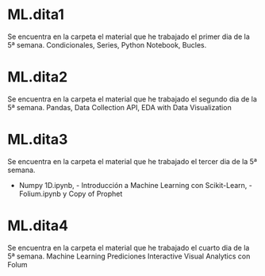 # ML.dita1
Se encuentra en la carpeta el material que he trabajado el primer dia de la 5ª semana. 
Condicionales, Series, Python Notebook, Bucles.
# ML.dita2
Se encuentra en la carpeta el material que he trabajado el segundo dia de la 5ª semana. 
Pandas, Data Collection API, EDA with Data Visualization  
# ML.dita3
Se encuentra en la carpeta el material que he trabajado el tercer dia de la 5ª semana. 
- Numpy 1D.ipynb,  - Introducción a Machine Learning con Scikit-Learn, - Folium.ipynb
y Copy of Prophet 
# ML.dita4
Se encuentra en la carpeta el material que he trabajado el cuarto dia de la 5ª semana. 
Machine Learning Prediciones 
Interactive Visual Analytics con Folum 
